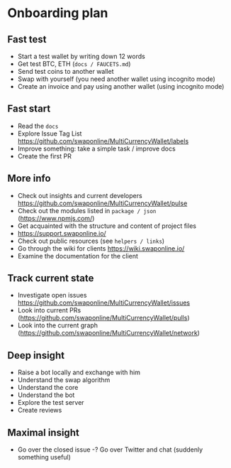 # Onboarding plan

## Fast test
- Start a test wallet by writing down 12 words
- Get test BTC, ETH (`docs / FAUCETS.md`)
- Send test coins to another wallet
- Swap with yourself (you need another wallet using incognito mode)
- Create an invoice and pay using another wallet (using incognito mode)

## Fast start
- Read the `docs`
- Explore Issue Tag List https://github.com/swaponline/MultiCurrencyWallet/labels
- Improve something: take a simple task / improve docs
- Create the first PR

## More info
- Check out insights and current developers https://github.com/swaponline/MultiCurrencyWallet/pulse
- Check out the modules listed in `package / json` (https://www.npmjs.com/)
- Get acquainted with the structure and content of project files
- https://support.swaponline.io/
- Check out public resources (see `helpers / links`)
- Go through the wiki for clients https://wiki.swaponline.io/
- Examine the documentation for the client

## Track current state
- Investigate open issues https://github.com/swaponline/MultiCurrencyWallet/issues
- Look into current PRs (https://github.com/swaponline/MultiCurrencyWallet/pulls)
- Look into the current graph (https://github.com/swaponline/MultiCurrencyWallet/network)

## Deep insight
- Raise a bot locally and exchange with him
- Understand the swap algorithm
- Understand the core
- Understand the bot
- Explore the test server
- Create reviews

## Maximal insight
- Go over the closed issue
-? Go over Twitter and chat (suddenly something useful)
